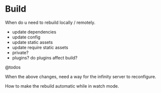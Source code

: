 # Build

When do u need to rebuild locally / remotely.
- update dependencies
- update config
- update static assets
- update require static assets
- private?
- plugins? do plugins affect build?

@todos

When the above changes, need a way for the infinity server to reconfigure.

How to make the rebuild automatic while in watch mode.
